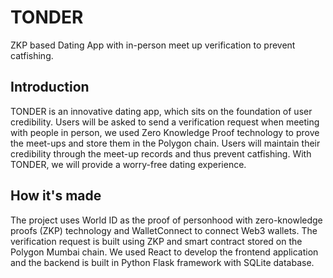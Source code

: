 # TONDER

ZKP based Dating App with in-person meet up verification to prevent catfishing.

## Introduction

TONDER is an innovative dating app, which sits on the foundation of user credibility. Users will be asked to send a verification request when meeting with people in person, we used Zero Knowledge Proof technology to prove the meet-ups and store them in the Polygon chain. Users will maintain their credibility through the meet-up records and thus prevent catfishing. With TONDER, we will provide a worry-free dating experience.

## How it's made

The project uses World ID as the proof of personhood with zero-knowledge proofs (ZKP) technology and WalletConnect to connect Web3 wallets. The verification request is built using ZKP and smart contract stored on the Polygon Mumbai chain. We used React to develop the frontend application and the backend is built in Python Flask framework with SQLite database.
